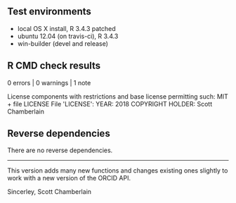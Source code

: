 ## Test environments

* local OS X install, R 3.4.3 patched
* ubuntu 12.04 (on travis-ci), R 3.4.3
* win-builder (devel and release)

## R CMD check results

0 errors | 0 warnings | 1 note

  License components with restrictions and base license permitting such:
     MIT + file LICENSE
   File 'LICENSE':
     YEAR: 2018
     COPYRIGHT HOLDER: Scott Chamberlain

## Reverse dependencies

There are no reverse dependencies.

---

This version adds many new functions and changes existing ones slightly to work with a new version of the ORCID API.

Sincerley, 
Scott Chamberlain
